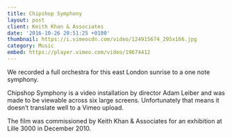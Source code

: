 ```yaml
---
title: Chipshop Symphony
layout: post
client: Keith Khan & Associates
date: '2016-10-26 20:51:25 +0100'
thumbnail: https://i.vimeocdn.com/video/124915674_295x166.jpg
category: Music
embed: https://player.vimeo.com/video/19674412
---
```

We recorded a full orchestra for this east London sunrise to a one note symphony.

Chipshop Symphony is a video installation by director Adam Leiber and was made to be viewable across six large screens. Unfortunately that means it doesn’t translate well to a Vimeo upload.

The film was commissioned by Keith Khan & Associates for an exhibition at Lille 3000 in December 2010.

